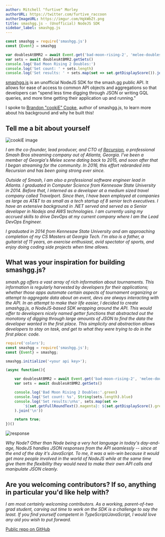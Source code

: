```yaml
---
author: Mitchell "furtive" Morley
authorURL: https://twitter.com/furtive_raccoon
authorImageURL: https://imgur.com/HgkWbZt.png
title: smashgg.js - (Unofficial) NodeJS SDK
sidebar_label: smashgg.js
---
```


```js
const smashgg = require('smashgg.js')
const {Event} = smashgg

var doublesAtBMR2 = await Event.get('bad-moon-rising-2', 'melee-doubles')
var sets = await doublesAtBMR2.getSets()
console.log('Bad Moon Rising 2 Doubles:')
console.log('Set count: ' + sets.length)
console.log('Set results: ' + sets.map(set => set.getDisplayScore()).join('\n'))
```

<a href="https://www.npmjs.com/package/smashgg.js" target="_blank">smashgg.js</a> is an unofficial NodeJS SDK for the smash.gg public API.
It allows for ease of access to common API objects and aggregations so that developers can "spend less time digging through JSON or writing
 GQL queries, and more time getting their application up and running."

<!--truncate-->

I spoke to <a href="https://twitter.com/cookieissmashin" target="_blank">Brandon "cookiE" Cooke</a>, author of smashgg.js, to learn more about
 his background and why he built this!

## Tell me a bit about yourself

![cookiE image](https://imgur.com/LRNxjOB.jpg)

*I am the co-founder, lead producer, and CTO of <a href="http://recursion.gg/" target="_blank">Recursion</a>, a professional Smash Bros
 streaming company out of Atlanta, Georgia.
I've been a member of Georgia's Melee scene dating back to 2015, and soon after that I began streaming for the community.
In 2016, this effort rebranded into Recursion and has been going strong ever since.*

*Outside of Smash, I am also a professional software engineer lead in Atlanta.
I graduated in Computer Science from Kennesaw State University in 2014.
Before that, I interned as a developer at a medium sized travel company called Travelport.
Since then, I have been employed at companies as large as AT&T to as small as a tech startup of 8 senior tech executives.
I have an extensive background in .NET served and served as a Senior developer in Nodejs and AWS technologies.
I am currently using my accrued skills to drive DevOps at my current company where I am the Lead DevOps Engineer.*

*I graduated in 2014 from Kennesaw State University and am approaching completion of my CS Masters at Georgia Tech.
I'm also is a father, a guitarist of 11 years, an exercise enthusiast, avid spectator of sports, and enjoy doing coding side projects when time
 allows.*

## What was your inspiration for building smashgg.js?

*smash.gg offers a vast array of rich information about tournaments.
This information is regularly harvested by developers for their applications; whether those apps automate certain aspects of tournament organizing
 or attempt to aggregate data about an event, devs are always interacting with the API.
In an attempt to make their life easier, I decided to create smashgg.js, a NodeJS-based SDK wrapping around the API.
This would offer to developers nicely named getter functions that abstracted out the monotony of digging through large amounts of JSON to find the data
 the developer wanted in the first place.
This simplicity and abstraction allows developers to stay on task, and get to what they were trying to do in the first place: code.*

```js
require('colors');
const smashgg = require('smashgg.js');
const {Event} = smashgg;

smashgg.initialize('<your api key>');

(async function(){

    var doublesAtBMR2 = await Event.get('bad-moon-rising-2', 'melee-doubles')
    var sets = await doublesAtBMR2.getSets()

    console.log('Bad Moon Rising 2 Doubles:'.green)
    console.log('Set count: %s', String(sets.length).blue)
    console.log('Set results:\n%s', sets.map(set => 
        `${set.getFullRoundText().magenta}: ${set.getDisplayScore().green}`
    ).join('\n'))

    return true;
})()
```

![response](https://imgur.com/2UrfKCH.png)

*Why Node?
Other than Node being a very hot language in today's day-and-age, NodeJS handles JSON responses from the API seamlessly -- since at the end of the day it's
 JavaScript.
To me, it was a win-win because it would get more people involved in the world of NodeJS while at the same time give them the flexibility they would need to
 make their own API calls and manipulate JSON cleanly.*

## Are you welcoming contributors? If so, anything in particular you'd like help with?

*I am most certainly welcoming contributors.
As a working, parent-of-two grad student, carving out time to work on the SDK is a challenge to say the least.
If you find yourself competent in TypeScript/JavaScript, I would love any aid you wish to put forward.*

<a href="https://github.com/BrandonCookeDev/smashgg.js/blob/master/README.md" target="_blank">Public repo on GitHub</a>
